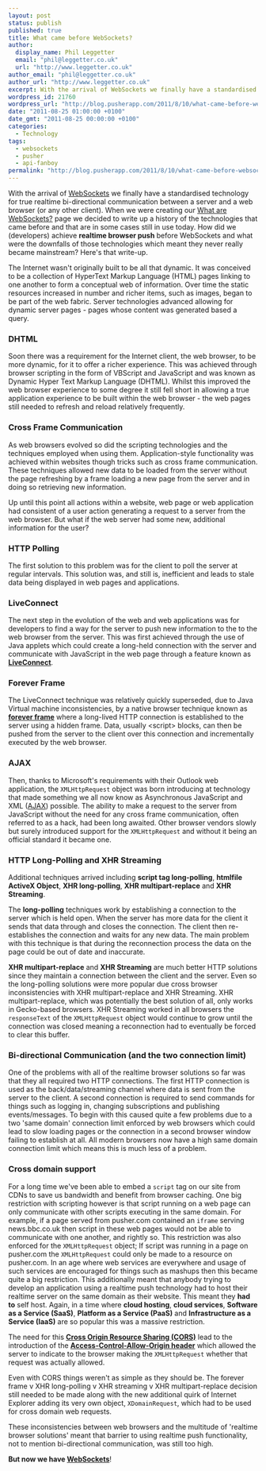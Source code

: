 ```yaml
---
layout: post
status: publish
published: true
title: What came before WebSockets?
author:
  display_name: Phil Leggetter
  email: "phil@leggetter.co.uk"
  url: "http://www.leggetter.co.uk"
author_email: "phil@leggetter.co.uk"
author_url: "http://www.leggetter.co.uk"
excerpt: With the arrival of WebSockets we finally have a standardised technology for true realtime bi-directional communication between a server and a web browser (or any other client). When we were creating our What are WebSockets?  page we decided to write u...
wordpress_id: 21760
wordpress_url: "http://blog.pusherapp.com/2011/8/10/what-came-before-websockets"
date: "2011-08-25 01:00:00 +0100"
date_gmt: "2011-08-25 00:00:00 +0100"
categories:
  - Technology
tags:
  - websockets
  - pusher
  - api-fanboy
permalink: "http://blog.pusherapp.com/2011/8/10/what-came-before-websockets"
---
```


<p>With the arrival of <a href="http://pusher.com/websockets">WebSockets</a> we finally have a standardised technology for true realtime bi-directional communication between a server and a web browser (or any other client). When we were creating our <a href="http://pusher.com/websockets">What are WebSockets?</a>  page we decided to write up a history of the technologies that came before and that are in some cases still in use today. How did we (developers) achieve <strong>realtime browser push</strong> before WebSockets and what were the downfalls of those technologies which meant they never really became mainstream? Here's that write-up.</p>
<p>The Internet wasn't originally built to be all that dynamic. It was conceived to be a collection of HyperText Markup Language (HTML) pages linking to one another to form a conceptual web of information. Over time the static resources increased in number and richer items, such as images, began to be part of the web fabric. Server technologies advanced allowing for dynamic server pages - pages whose content was generated based a query.</p>
<h3>DHTML</h3>
<p>Soon there was a requirement for the Internet client, the web browser, to be more dynamic, for it to offer a richer experience. This was achieved through browser scripting in the form of VBScript and JavaScript and was known as Dynamic Hyper Text Markup Language (DHTML). Whilst this improved the web browser experience to some degree it still fell short in allowing a true application experience to be built within the web browser - the web pages still needed to refresh and reload relatively frequently.</p>
<h3>Cross Frame Communication</h3>
<p>As web browsers evolved so did the scripting technologies and the techniques employed when using them. Application-style functionality was achieved within websites though tricks such as cross frame communication.  These techniques allowed new data to be loaded from the server without the page refreshing by a frame loading a new page from the server and in doing so retrieving new information.</p>
<p>Up until this point all actions within a website, web page or web application had consistent of a user action generating a request to a server from the web browser. But what if the web server had some new, additional information for the user?</p>
<h3>HTTP Polling</h3>
<p>The first solution to this problem was for the client to poll the server at regular intervals. This solution was, and still is, inefficient and leads to stale data being displayed in web pages and applications.</p>
<h3>LiveConnect</h3>
<p>The next step in the evolution of the web and web applications was for developers to find a way for the server to push new information to the to the web browser from the server. This was first achieved through the use of Java applets which could create a long-held connection with the server and communicate with JavaScript in the web page through a feature known as <strong><a href="http://en.wikipedia.org/wiki/LiveConnect">LiveConnect</a></strong>.</p>
<h3>Forever Frame</h3>
<p>The LiveConnect technique was relatively quickly superseded, due to Java Virtual machine inconsistencies, by a native browser technique known as <strong><a href="http://cometdaily.com/2007/11/05/the-forever-frame-technique/">forever frame</a></strong> where a long-lived HTTP connection is established to the server using a hidden frame. Data, usually &lt;script&gt; blocks, can then be pushed from the server to the client over this connection and incrementally executed by the web browser.</p>
<h3>AJAX</h3>
<p>Then, thanks to Microsoft's requirements with their Outlook web application, the <code>XMLHttpRequest</code> object was born introducing at technology that made something we all now know as Asynchronous JavaScript and XML (<a href="http://en.wikipedia.org/wiki/Ajax_(programming)">AJAX</a>) possible. The ability to make a request to the server from JavaScript without the need for any cross frame communication, often referred to as a hack, had been long awaited. Other browser vendors slowly but surely introduced support for the <code>XMLHttpRequest</code> and without it being an official standard it became one.</p>
<h3>HTTP Long-Polling and XHR Streaming</h3>
<p>Additional techniques arrived including <strong>script tag long-polling</strong>, <strong>htmlfile ActiveX Object</strong>, <strong>XHR long-polling</strong>, <strong>XHR multipart-replace</strong> and <strong>XHR Streaming</strong>.</p>
<p>The <strong>long-polling</strong> techniques work by establishing a connection to the server which is held open. When the server has more data for the client it sends that data through and closes the connection. The client then re-establishes the connection and waits for any new data. The main problem with this technique is that during the reconnection process the data on the page could be out of date and inaccurate.</p>
<p><strong>XHR multipart-replace</strong> and <strong>XHR Streaming</strong> are much better HTTP solutions since they maintain a connection between the client and the server. Even so the long-polling solutions were more popular due cross browser inconsistencies with XHR multipart-replace and XHR Streaming. XHR multipart-replace, which was potentially the best solution of all, only works in Gecko-based browsers. XHR Streaming worked in all browsers the <code>responseText</code> of the <code>XMLHttpRequest</code> object would continue to grow until the connection was closed meaning a reconnection had to eventually be forced to clear this buffer.</p>
<h3>Bi-directional Communication (and the two connection limit)</h3>
<p>One of the problems with all of the realtime browser solutions so far was that they all required two HTTP connections. The first HTTP connection is used as the back/data/streaming channel where data is sent from the server to the client. A second connection is required to send commands for things such as logging in, changing subscriptions and publishing events/messages. To begin with this caused quite a few problems due to a two 'same domain' connection limit enforced by web browsers which could lead to slow loading pages or the connection in a second browser window failing to establish at all. All modern browsers now have a high same domain connection limit which means this is much less of a problem.</p>
<h3>Cross domain support</h3>
<p>For a long time we've been able to embed a <code>script</code> tag on our site from CDNs to save us bandwidth and benefit from browser caching. One big restriction with scripting however is that script running on a web page can only communicate with other scripts executing in the same domain. For example, if a page served from pusher.com contained an <code>iframe</code> serving news.bbc.co.uk then script in these web pages would not be able to communicate with one another, and rightly so. This restriction was also enforced for the <code>XMLHttpRequest</code> object; If script was running in a page on pusher.com the <code>XMLHttpRequest</code> could only be made to a resource on pusher.com. In an age where web services are everywhere and usage of such services are encouraged for things such as mashups then this became quite a big restriction. This additionally meant that anybody trying to develop an application using a realtime push technology had to host their realtime server on the same domain as their website. This meant they <strong>had to</strong> self host. Again, in a time where <strong>cloud hosting</strong>, <strong>cloud services</strong>, <strong>Software as a Service (SaaS)</strong>, <strong>Platform as a Service (PaaS)</strong> and <strong>Infrastructure as a Service (IaaS)</strong> are so popular this was a massive restriction.</p>
<p>The need for this <strong><a href="http://www.w3.org/TR/cors/">Cross Origin Resource Sharing (CORS)</a></strong> lead to the introduction of the <strong><a href="http://www.w3.org/TR/cors/#access-control-allow-origin-response-hea">Access-Control-Allow-Origin header</a></strong> which allowed the server to indicate to the browser making the <code>XMLHttpRequest</code> whether that request was actually allowed.</p>
<p>Even with CORS things weren't as simple as they should be. The forever frame v XHR long-polling v XHR streaming v XHR multipart-replace decision still needed to be made along with the new additional quirk of Internet Explorer adding its very own object, <code>XDomainRequest</code>, which had to be used for cross domain web requests.</p>
<p>These inconsistencies between web browsers and the multitude of 'realtime browser solutions' meant that barrier to using realtime push functionality, not to mention bi-directional communication, was still too high.</p>
<p><strong>But now we have <a href="http://pusher.com/websockets">WebSockets</a></strong>!</p>
